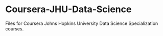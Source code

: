 # Coursera-JHU-Data-Science
Files for Coursera Johns Hopkins University Data Science Specialization courses.
